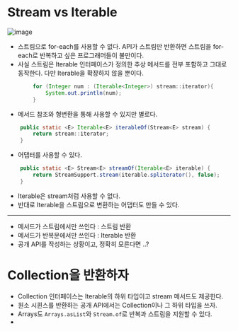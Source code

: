 # Stream vs Iterable

![image](https://github.com/rlfrkdms1/effective-java-study/assets/96513365/d9bd69b5-cc77-4ffb-acf2-8a073758931a)

- 스트림으로 for-each를 사용할 수 없다. API가 스트림만 반환하면 스트림을 for-each로 반복하고 싶은 프로그래머들이 불만이다.
- 사실 스트림은 Iterable 인터페이스가 정의한 추상 메서드를 전부 포함하고 그대로 동작한다. 다만 Iterable을 확장하지 않을 뿐이다.

```java
        for (Integer num : (Iterable<Integer>) stream::iterator){
            System.out.println(num);
        }
```
- 메서드 참조와 형변환을 통해 사용할 수 있지만 별로다.

```java
    public static <E> Iterable<E> iterableOf(Stream<E> stream) {
        return stream::iterator;
    }
```
- 어댑터를 사용할 수 있다.

```java
    public static <E> Stream<E> streamOf(Iterable<E> iterable) {
        return StreamSupport.stream(iterable.spliterator(), false);
    }
```
- Iterable은 stream처럼 사용할 수 없다. 
- 반대로 Iterable을 스트림으로 변환하는 어댑터도 만들 수 있다.


---

- 메서드가 스트림에서만 쓰인다 : 스트림 반환
- 메서드가 반복문에서만 쓰인다 : Iterable 반환
- 공개 API를 작성하는 상황이고, 정확히 모른다면 ..?

# Collection을 반환하자
- Collection 인터페이스는 Iterable의 하위 타입이고 stream 메서드도 제공한다.
- 원소 시퀸스를 반환하는 공개 API에서는 Collection이나 그 하위 타입을 쓰자.
- Arrays도 `Arrays.asList`와 `Stream.of`로 반복과 스트림을 지원할 수 있다.
- 



